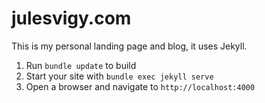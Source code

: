 # julesvigy.com
This is my personal landing page and blog, it uses Jekyll.

1. Run `bundle update` to build
2. Start your site with `bundle exec jekyll serve`
3. Open a browser and navigate to `http://localhost:4000`